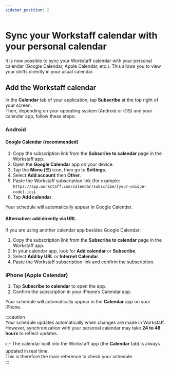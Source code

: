 ```yaml
---
sidebar_position: 2
---
```


# Sync your Workstaff calendar with your personal calendar

It is now possible to sync your Workstaff calendar with your personal calendar (Google Calendar, Apple Calendar, etc.). This allows you to view your shifts directly in your usual calendar.  

## Add the Workstaff calendar

In the **Calendar** tab of your application, tap **Subscribe** at the top right of your screen.  
Then, depending on your operating system (Android or iOS) and your calendar app, follow these steps:  

### Android  

#### Google Calendar (recommended)  
1. Copy the subscription link from the **Subscribe to calendar** page in the Workstaff app.  
2. Open the **Google Calendar** app on your device.  
3. Tap the **Menu (☰)** icon, then go to **Settings**.  
4. Select **Add account** then **Other**.  
5. Paste the Workstaff subscription link (for example: `https://app.workstaff.com/calendar/subscribe/[your-unique-code].ics`).  
6. Tap **Add calendar**.  

Your schedule will automatically appear in Google Calendar.  

#### Alternative: add directly via URL  
If you are using another calendar app besides Google Calendar:  
1. Copy the subscription link from the **Subscribe to calendar** page in the Workstaff app.  
2. In your calendar app, look for **Add calendar** or **Subscribe**.  
3. Select **Add by URL** or **Internet Calendar**.  
4. Paste the Workstaff subscription link and confirm the subscription.  

### iPhone (Apple Calendar)  
1. Tap **Subscribe to calendar** to open the app.  
2. Confirm the subscription in your iPhone’s Calendar app.  

Your schedule will automatically appear in the **Calendar** app on your iPhone.  

:::caution  
Your schedule updates automatically when changes are made in Workstaff.  
However, synchronization with your personal calendar may take **24 to 48 hours** to reflect updates.  

👉 The calendar built into the Workstaff app (the **Calendar** tab) is always updated in real time.  
This is therefore the main reference to check your schedule.  
:::  